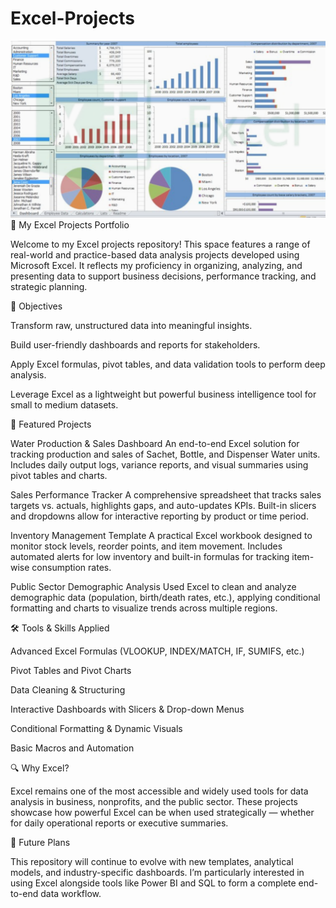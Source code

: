 # Excel-Projects
<img src="Excel Analysis.png" alt="" /></a>
📘 My Excel Projects Portfolio

Welcome to my Excel projects repository! This space features a range of real-world and practice-based data analysis projects developed using Microsoft Excel. It reflects my proficiency in organizing, analyzing, and presenting data to support business decisions, performance tracking, and strategic planning.

🎯 Objectives

Transform raw, unstructured data into meaningful insights.

Build user-friendly dashboards and reports for stakeholders.

Apply Excel formulas, pivot tables, and data validation tools to perform deep analysis.

Leverage Excel as a lightweight but powerful business intelligence tool for small to medium datasets.

📁 Featured Projects

Water Production & Sales Dashboard
An end-to-end Excel solution for tracking production and sales of Sachet, Bottle, and Dispenser Water units. Includes daily output logs, variance reports, and visual summaries using pivot tables and charts.

Sales Performance Tracker
A comprehensive spreadsheet that tracks sales targets vs. actuals, highlights gaps, and auto-updates KPIs. Built-in slicers and dropdowns allow for interactive reporting by product or time period.

Inventory Management Template
A practical Excel workbook designed to monitor stock levels, reorder points, and item movement. Includes automated alerts for low inventory and built-in formulas for tracking item-wise consumption rates.

Public Sector Demographic Analysis
Used Excel to clean and analyze demographic data (population, birth/death rates, etc.), applying conditional formatting and charts to visualize trends across multiple regions.

🛠️ Tools & Skills Applied

Advanced Excel Formulas (VLOOKUP, INDEX/MATCH, IF, SUMIFS, etc.)

Pivot Tables and Pivot Charts

Data Cleaning & Structuring

Interactive Dashboards with Slicers & Drop-down Menus

Conditional Formatting & Dynamic Visuals

Basic Macros and Automation

🔍 Why Excel?

Excel remains one of the most accessible and widely used tools for data analysis in business, nonprofits, and the public sector. These projects showcase how powerful Excel can be when used strategically — whether for daily operational reports or executive summaries.

🚀 Future Plans

This repository will continue to evolve with new templates, analytical models, and industry-specific dashboards. I’m particularly interested in using Excel alongside tools like Power BI and SQL to form a complete end-to-end data workflow.
